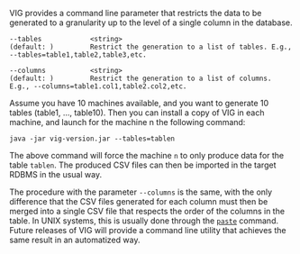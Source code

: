 VIG provides a command line parameter that restricts the data to be generated to a granularity up to the level of a single column in the database.

~~~
--tables            <string>                                               (default: )         Restrict the generation to a list of tables. E.g., --tables=table1,table2,table3,etc.

--columns           <string>                                               (default: )         Restrict the generation to a list of columns. E.g., --columns=table1.col1,table2.col2,etc.
~~~

Assume you have 10 machines available, and you want to generate 10 tables (table1, ..., table10). Then you can install a copy of VIG in each machine, and launch for the machine n the following command:

~~~
java -jar vig-version.jar --tables=tablen
~~~

The above command will force the machine `n` to only produce data for the table `tablen`. The produced CSV files can then be imported in the target RDBMS in the usual way.

The procedure with the parameter `--columns` is the same, with the only difference that the CSV files generated for each column must then be merged into a single CSV file that respects the order of the columns in the table. In UNIX systems, this is usually done through the [`paste`](https://en.wikipedia.org/wiki/Paste_(Unix)) command. Future releases of VIG will provide a command line utility that achieves the same result in an automatized way. 
